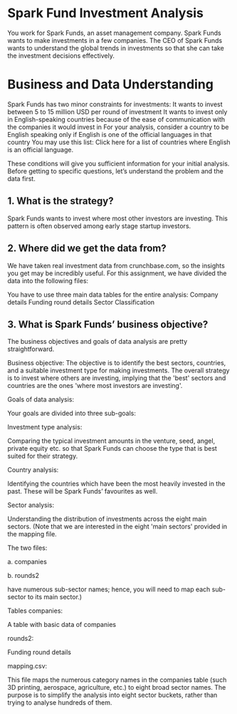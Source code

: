 
# Spark Fund Investment Analysis

You work for Spark Funds, an asset management company. Spark Funds wants to make investments in a few companies. The CEO of Spark Funds wants to understand the global trends in investments so that she can take the investment decisions effectively.

# Business and Data Understanding
Spark Funds has two minor constraints for investments:
It wants to invest between 5 to 15 million USD per round of investment
It wants to invest only in English-speaking countries because of the ease of communication with the companies it would invest in
For your analysis, consider a country to be English speaking only if English is one of the official languages in that country
You may use this list: Click here for a list of countries where English is an official language.

These conditions will give you sufficient information for your initial analysis. Before getting to specific questions, let’s understand the problem and the data first.

## 1. What is the strategy? ##

Spark Funds wants to invest where most other investors are investing. This pattern is often observed among early stage startup investors.

## 2. Where did we get the data from? ## 

We have taken real investment data from crunchbase.com, so the insights you get may be incredibly useful. For this assignment, we have divided the data into the following files:
 
You have to use three main data tables for the entire analysis:
	Company details
	Funding round details
	Sector Classification
	
##  3. What is Spark Funds’ business objective? ## 

The business objectives and goals of data analysis are pretty straightforward.

Business objective: The objective is to identify the best sectors, countries, and a suitable investment type for making investments. The overall strategy is to invest where others are investing, implying that the 'best' sectors and countries are the ones 'where most investors are investing'.

Goals of data analysis: 

Your goals are divided into three sub-goals:

Investment type analysis:

Comparing the typical investment amounts in the venture, seed, angel, private equity etc. so that Spark Funds can choose the type that is best suited for their strategy.

Country analysis: 

Identifying the countries which have been the most heavily invested in the past. These will be Spark Funds’ favourites as well.

Sector analysis: 

Understanding the distribution of investments across the eight main sectors. (Note that we are interested in the eight 'main sectors' provided in the mapping file. 

The two files:

a. companies 

b. rounds2 

have numerous sub-sector names; hence, you will need to map each sub-sector to its main sector.)

 
Tables
companies: 

A table with basic data of companies 

rounds2:

Funding round details 

mapping.csv:

This file maps the numerous category names in the companies table (such 3D printing, aerospace, agriculture, etc.) to eight broad sector names.
The purpose is to simplify the analysis into eight sector buckets, rather than trying to analyse hundreds of them.

